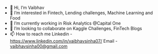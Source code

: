 - 👋 Hi, I’m Vaibhav
- 👀 I’m interested in Fintech, Lending challenges, Machine Learning and Food
- 🌱 I’m currently working in Risk Analytics @Capital One
- 💞️ I’m looking to collaborate on Kaggle Challenges, FinTech Blogs 
- 📫 How to reach me Linkedin - https://www.linkedin.com/in/vaibhavsinha07/
Email - vaibhavsinha00@gmail.com

<!---
vaibhavsinha07/vaibhavsinha07 is a ✨ special ✨ repository because its `README.md` (this file) appears on your GitHub profile.
You can click the Preview link to take a look at your changes.
--->

